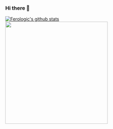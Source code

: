 ### Hi there 👋

[![Ferologic's github stats](https://github-readme-stats.vercel.app/api?username=ferologics)](https://github.com/ferologics)\
<img src="https://user-images.githubusercontent.com/5576161/96160333-18850500-0f16-11eb-9460-33710c493f31.png" width="323">
